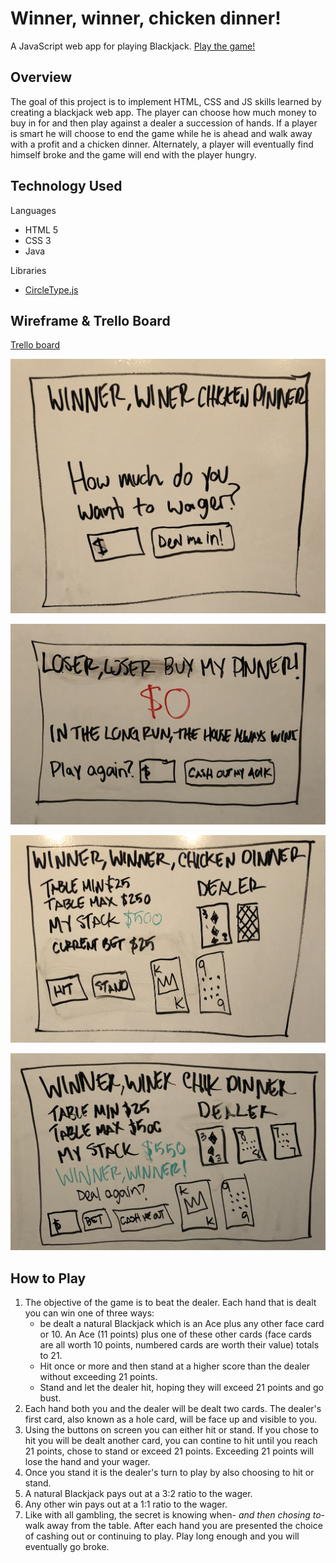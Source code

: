 # Winner, winner, chicken dinner!

A JavaScript web app for playing Blackjack. [Play the game!](https://agitated-hamilton-7856ff.netlify.com)

## Overview

The goal of this project is to implement HTML, CSS and JS skills learned by creating a blackjack web app. The player can choose how much money to buy in for and then play against a dealer a succession of hands. If a player is smart he will choose to end the game while he is ahead and walk away with a profit and a chicken dinner. Alternately, a player will eventually find himself broke and the game will end with the player hungry.

## Technology Used

Languages

- HTML 5
- CSS 3
- Java

Libraries

- [CircleType.js](https://circletype.labwire.ca/)

## Wireframe & Trello Board

[Trello board](https://trello.com/b/1CzxLqAz)

![wf of start screen](assets/images/wwcd_wf1.jpg)

![wf of gameplay screen](assets/images/wwcd_wf2.jpg)

![wf of winning hand](assets/images/wwcd_wf3.jpg)

![wf of going broke](assets/images/wwcd_wf4.jpg)

## How to Play

1. The objective of the game is to beat the dealer. Each hand that is dealt you can win one of three ways:
   - be dealt a natural Blackjack which is an Ace plus any other face card or 10. An Ace (11 points) plus one of these other cards (face cards are all worth 10 points, numbered cards are worth their value) totals to 21.
   - Hit once or more and then stand at a higher score than the dealer without exceeding 21 points.
   - Stand and let the dealer hit, hoping they will exceed 21 points and go bust.
2. Each hand both you and the dealer will be dealt two cards. The dealer's first card, also known as a hole card, will be face up and visible to you.
3. Using the buttons on screen you can either hit or stand. If you chose to hit you will be dealt another card, you can contine to hit until you reach 21 points, chose to stand or exceed 21 points. Exceeding 21 points will lose the hand and your wager.
4. Once you stand it is the dealer's turn to play by also choosing to hit or stand.
5. A natural Blackjack pays out at a 3:2 ratio to the wager.
6. Any other win pays out at a 1:1 ratio to the wager.
7. Like with all gambling, the secret is knowing when- _and then chosing to_- walk away from the table. After each hand you are presented the choice of cashing out or continuing to play. Play long enough and you will eventually go broke.
